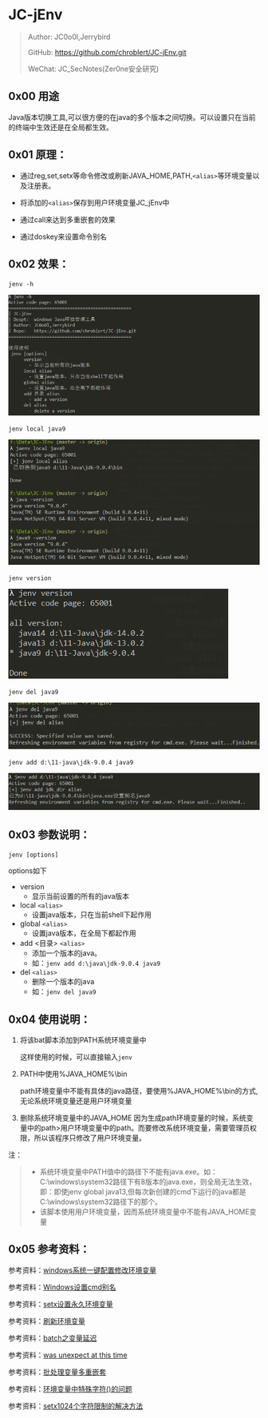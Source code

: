 # JC-jEnv

> Author: JC0o0l,Jerrybird
> 
> GitHub: https://github.com/chroblert/JC-jEnv.git
> 
> WeChat: JC_SecNotes(Zer0ne安全研究)

## 0x00 用途
Java版本切换工具,可以很方便的在java的多个版本之间切换。可以设置只在当前的终端中生效还是在全局都生效。

## 0x01 原理：

- 通过reg,set,setx等命令修改或刷新JAVA_HOME,PATH,`<alias>`等环境变量以及注册表。

- 将添加的`<alias>`保存到用户环境变量JC_jEnv中

- 通过call来达到多重嵌套的效果

- 通过doskey来设置命令别名

## 0x02 效果：

`jenv -h`

![1611209361297.png](img/1611209361297.png)

`jenv local java9`

![1611210131816.png](img/1611210131816.png)

`jenv version`

![1611210177545.png](img/1611210177545.png)

`jenv del java9`

![1611210266710.png](img/1611210266710.png)

`jenv add d:\11-java\jdk-9.0.4 java9`

![1611210250119.png](img/1611210250119.png)




## 0x03 参数说明：

`jenv [options]`

options如下
- version 
  - 显示当前设置的所有的java版本
- local `<alias>` 
   - 设置java版本，只在当前shell下起作用
- global `<alias>`
   - 设置java版本，在全局下都起作用
- add <目录> `<alias>`
   - 添加一个版本的java。
   - 如：`jenv add d:\java\jdk-9.0.4 java9`
- del `<alias>`   
   - 删除一个版本的java
   - 如：`jenv del java9`

## 0x04 使用说明：

1. 将该bat脚本添加到PATH系统环境变量中

    这样使用的时候，可以直接输入`jenv`
2. PATH中使用%JAVA_HOME%\bin
    
    path环境变量中不能有具体的java路径，要使用%JAVA_HOME%\bin的方式,无论系统环境变量还是用户环境变量

3. 删除系统环境变量中的JAVA_HOME
   因为生成path环境变量的时候，系统变量中的path>用户环境变量中的path。而要修改系统环境变量，需要管理员权限，所以该程序只修改了用户环境变量。

注：
> - 系统环境变量中PATH值中的路径下不能有java.exe。如：C:\windows\system32路径下有8版本的java.exe，则全局无法生效，即：即使jenv global java13,但每次新创建的cmd下运行的java都是C:\windows\system32路径下的那个。
> - 该脚本使用用户环境变量，因而系统环境变量中不能有JAVA_HOME变量

## 0x05 参考资料：

参考资料：[windows系统一键配置修改环境变量](https://www.jianshu.com/p/7d90042f644f)

参考资料：[Windows设置cmd别名](https://blog.csdn.net/YiRanZhiLiPoSui/article/details/83116819)

参考资料：[setx设置永久环境变量](https://blog.csdn.net/fm0517/article/details/52450940)

参考资料：[刷新环境变量](https://github.com/chocolatey/choco/blob/master/src/chocolatey.resources/redirects/RefreshEnv.cmd)

参考资料：[batch之变量延迟](https://www.cnblogs.com/ini_always/archive/2012/02/16/2355031.html)

参考资料：[was unexpect at this time](https://stackoom.com/question/2pffV/%E8%9D%99%E8%9D%A0-Set%E5%91%BD%E4%BB%A4%E5%9C%A8%E6%8B%AC%E5%8F%B7%E5%86%85%E4%B8%8D%E8%B5%B7%E4%BD%9C%E7%94%A8)

参考资料：[批处理变量多重嵌套](https://www.cnblogs.com/xxcanghai/p/4584042.html)

参考资料：[环境变量中特殊字符()的问题](https://qastack.cn/superuser/119610/spaces-and-parenthesis-in-windows-path-variable-screws-up-batch-files)

参考资料：[setx1024个字符限制的解决方法](https://qastack.cn/superuser/387619/overcoming-the-1024-character-limit-with-setx)
